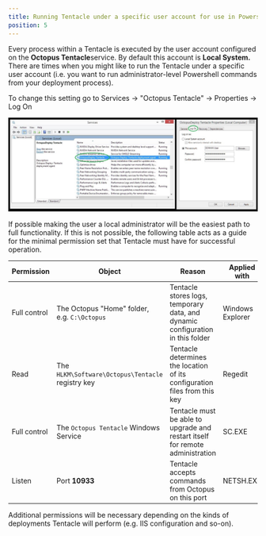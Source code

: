 ```yaml
---
title: Running Tentacle under a specific user account for use in Powershell
position: 5
---
```



Every process within a Tentacle is executed by the user account configured on the **Octopus Tentacle**service. By default this account is **Local System.** There are times when you might like to run the Tentacle under a specific user account (i.e. you want to run administrator-level Powershell commands from your deployment process).


To change this setting go to Services -> "Octopus Tentacle" -> Properties -> Log On


![](/docs/images/3048117/3277918.jpg "width=500")


If possible making the user a local administrator will be the easiest path to full functionality. If this is not possible, the following table acts as a guide for the minimal permission set that Tentacle must have for successful operation.

| Permission | Object | Reason | Applied with |
| --- | --- | --- | --- |
| Full control | The Octopus "Home" folder, e.g. `C:\Octopus` | Tentacle stores logs, temporary data, and dynamic configuration in this folder | Windows Explorer |
| Read | The `HLKM\Software\Octopus\Tentacle` registry key | Tentacle determines the location of its configuration files from this key | Regedit |
| Full control | The `Octopus Tentacle` Windows Service | Tentacle must be able to upgrade and restart itself for remote administration | SC.EXE |
| Listen | Port **10933** | Tentacle accepts commands from Octopus on this port | NETSH.EXE |


Additional permissions will be necessary depending on the kinds of deployments Tentacle will perform (e.g. IIS configuration and so-on).
